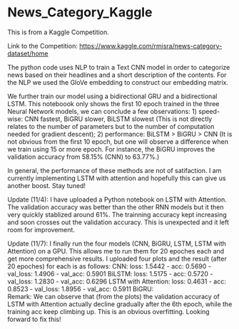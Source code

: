 # News_Category_Kaggle
This is from a Kaggle Competition. 

Link to the Competition: https://www.kaggle.com/rmisra/news-category-dataset/home

The python code uses NLP to train a Text CNN model in order to categorize news based on their headlines and a short description of the contents. For the NLP we used the GloVe embedding to construct our embedding matrix.

We further train our model using a bidirectional GRU and a bidirectional LSTM. This noteboook only shows the first 10 epoch trained in the three Neural Network models, we can conclude a few observations: 1) speed-wise: CNN fastest, BiGRU slower, BiLSTM slowest (This is not directly relates to the number of parameters but to the number of computation needed for gradient descent); 2) performance: BiLSTM > BiGRU > CNN (It is not obvious from the first 10 epoch, but one will observe a difference when we train using 15 or more epoch. For instance, the BiGRU improves the validation accuracy from 58.15% (CNN) to 63.77%.)

In general, the performance of these methods are not of satifaction. I am currently implementing LSTM with attention and hopefully this can give us another boost. Stay tuned!

Update (11/4): I have uploaded a Python notebook on LSTM with Attention. The validation accuracy was better than the other RNN models but it then very quickly stablized around 61%. The trainning accuracy kept increasing and soon crosses out the validation accuracy. This is unexpected and it left room for improvement.

Update (11/7): I finally run the four models (CNN, BiGRU, LSTM, LSTM with Attention) on a GPU. This allows me to run them for 20 epoches each and get more comprehensive results. I uploaded four plots and the result (after 20 epoches) for each is as follows:
CNN:                 loss: 1.5442 - acc: 0.5690 - val_loss: 1.4906 - val_acc: 0.5901
BiLSTM:              loss: 1.5175 - acc: 0.5720 - val_loss: 1.2830 - val_acc: 0.6296
LSTM with Attention: loss: 0.4631 - acc: 0.8523 - val_loss: 1.8956 - val_acc: 0.5911
BiGRU:               
Remark: We can observe that (from the plots) the validation accuracy of LSTM with Attention actually decline gradually after the 6th epoch, while the training acc keep climbing up. This is an obvious overfitting. Looking forward to fix this!
